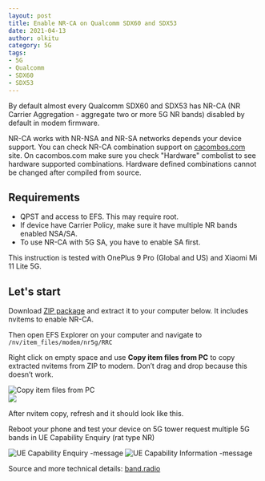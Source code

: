```yaml
---
layout: post
title: Enable NR-CA on Qualcomm SDX60 and SDX53
date: 2021-04-13
author: olkitu
category: 5G
tags:
- 5G
- Qualcomm
- SDX60
- SDX53
---
```


By default almost every Qualcomm SDX60 and SDX53 has NR-CA (NR Carrier Aggregation - aggregate two or more 5G NR bands) disabled by default in modem firmware.

NR-CA works with NR-NSA and NR-SA networks depends your device support. You can check NR-CA combination support on [cacombos.com](https://cacombos.com) site. On cacombos.com make sure you check "Hardware" combolist to see hardware supported combinations. Hardware defined combinations cannot be changed after compiled from source. 

<!-- more -->

## Requirements

* QPST and access to EFS. This may require root.
* If device have Carrier Policy, make sure it have multiple NR bands enabled NSA/SA. 
* To use NR-CA with 5G SA, you have to enable SA first. 

This instruction is tested with OnePlus 9 Pro (Global and US) and Xiaomi Mi 11 Lite 5G.

## Let's start

Download [ZIP package](https://mt-tech.fi/wp-content/uploads/2021/04/cap_control_nrca.zip) and extract it to your computer below. It includes nvitems to enable NR-CA.

Then open EFS Explorer on your computer and navigate to `/nv/item_files/modem/nr5g/RRC`

Right click on empty space and use **Copy item files from PC** to copy extracted nvitems from ZIP to modem. Don’t drag and drop because this doesn’t work.

<img alt="Copy item files from PC" class="img-fluid" src="/images/2021-04-13-enable-nr-ca-on-qualcomm-sdx60-and-sdx53/image-1024x633.png"> <br />
<img class="img-fluid" src="/images/2021-04-13-enable-nr-ca-on-qualcomm-sdx60-and-sdx53/image-1.png">

After nvitem copy, refresh and it should look like this.

Reboot your phone and test your device on 5G tower request multiple 5G bands in UE Capability Enquiry (rat type NR)

<img alt="UE Capability Enquiry -message" class="img-fluid" src="/images/2021-04-13-enable-nr-ca-on-qualcomm-sdx60-and-sdx53/Ey36T3WWgAAMOx6.png">

<img alt="UE Capability Information -message" class="img-fluid" src="/images/2021-04-13-enable-nr-ca-on-qualcomm-sdx60-and-sdx53/image-3.png">

Source and more technical details: [band.radio](https://band.radio/nr-ca)